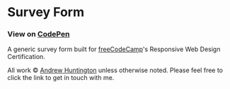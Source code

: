 # Survey Form

### View on [CodePen](https://codepen.io/strugglebunny/pen/VwPJoNV)

A generic survey form built for [freeCodeCamp](https://www.freecodecamp.com)'s Responsive Web Design Certification.

All work © [Andrew Huntington](https://andrewhuntington.com) unless otherwise noted. Please feel free to click the link to get in touch with me.
